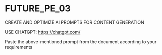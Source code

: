 # FUTURE_PE_03
CREATE AND OPTIMIZE AI PROMPTS FOR CONTENT GENERATION

USE CHATGPT: https://chatgpt.com/

Paste the above-mentioned prompt from the document according to your requirements
